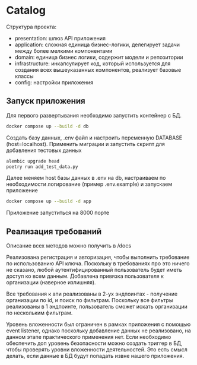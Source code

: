 # Catalog

Структура проекта:

- presentation: шлюз API приложения
- application: сложная единица бизнес-логики, делегирует задачи между более мелкими компонентами
- domain: единица бизнес логики, содержит модели и репозитории
- infrastructure: инкапсулирует код, который используется для создания всех вышеуказанных компонентов, реализует базовые классы
- config: настройки приложения

## Запуск приложения

Для первого развертывания необходимо запустить контейнер с БД.
```sh
docker compose up --build -d db
```
Создать базу данных, .env файл и настроить переменную DATABASE (host=localhost). Применить миграции и запустить скрипт для добавления тестовых данных
```sh
alembic upgrade head
poetry run add_test_data.py
```
Далее меняем host базы данных в .env на db, настраиваем по необходимости логирование (пример .env.example) и запускаем приложение
```sh
docker compose up --build -d app
```
Приложение запуститься на 8000 порте


## Реализация требований

Описание всех методов можно получить в /docs

Реализована регистрация и авторизация, чтобы выполнить требование по использованию API ключа. Поскольку в требованиях 
про это ничего не сказано, любой аутентифицированный пользователь будет иметь доступ ко всем данным. Добавлена привязка
пользователя к организации (наверное излишняя).

Все требования к апи реализованы в 2-ух эндпоинтах - получение организации по id, и поиск по фильтрам. Поскольку 
все фильтры реализованы в 1 эндпоинте, пользователь сможет искать организации по нескольким фильтрам.

Уровень вложенности был ограничен в рамках приложения с помощью event listener, однако поскольку добавление данных не 
реализовано, на данном этапе практического применения нет. Если необходимо обеспечить доп уровень безопасности 
можно создать триггер в БД, чтобы проверять уровни вложенности деятельностей. Это есть смысл делать, если данные в БД 
будут попадать извне нашего приложения.

